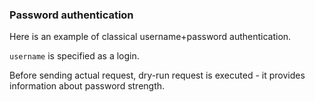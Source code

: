 ### Password authentication

Here is an example of classical username+password authentication.

`username` is specified as a login.

Before sending actual request, dry-run request is executed - it provides information about password strength.